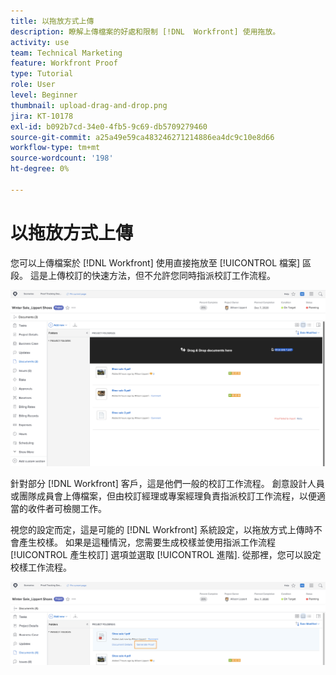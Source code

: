 ```yaml
---
title: 以拖放方式上傳
description: 瞭解上傳檔案的好處和限制 [!DNL  Workfront] 使用拖放。
activity: use
team: Technical Marketing
feature: Workfront Proof
type: Tutorial
role: User
level: Beginner
thumbnail: upload-drag-and-drop.png
jira: KT-10178
exl-id: b092b7cd-34e0-4fb5-9c69-db5709279460
source-git-commit: a25a49e59ca483246271214886ea4dc9c10e8d66
workflow-type: tm+mt
source-wordcount: '198'
ht-degree: 0%

---
```


# 以拖放方式上傳

您可以上傳檔案於 [!DNL Workfront] 使用直接拖放至 [!UICONTROL 檔案] 區段。 這是上傳校訂的快速方法，但不允許您同時指派校訂工作流程。

![的影像 [!UICONTROL 檔案] 中的區域 [!DNL  Workfront] 將游標暫留在檔案清單上的專案和 [!UICONTROL 將檔案拖放到這裡] 訊息可見。](assets/drag-and-drop-1.png)

針對部分 [!DNL Workfront] 客戶，這是他們一般的校訂工作流程。 創意設計人員或團隊成員會上傳檔案，但由校訂經理或專案經理負責指派校訂工作流程，以便適當的收件者可檢閱工作。

視您的設定而定，這是可能的 [!DNL Workfront] 系統設定，以拖放方式上傳時不會產生校樣。 如果是這種情況，您需要生成校樣並使用指派工作流程 [!UICONTROL 產生校訂] 選項並選取 [!UICONTROL 進階]. 從那裡，您可以設定校樣工作流程。

![的影像 [!UICONTROL 檔案] 中的區域 [!DNL  Workfront] 專案與 [!UICONTROL 產生校訂] 反白顯示。](assets/drag-and-drop-2.png)
